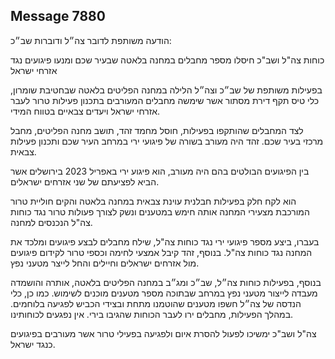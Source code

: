 ## Message 7880

הודעה משותפת לדובר צה״ל ודוברות שב״כ:

כוחות צה"ל ושב"כ חיסלו מספר מחבלים במחנה בלאטה שבעיר שכם ומנעו פיגועים נגד אזרחי ישראל

בפעילות משותפת של שב״כ וצה״ל הלילה במחנה הפליטים בלאטה שבחטיבת שומרון, כלי טיס תקף דירת מסתור אשר שימשה מחבלים המעורבים בתכנון פעילות טרור לעבר אזרחי ישראל ויעדים צבאיים בטווח המידי.

לצד המחבלים שהותקפו בפעילות, חוסל מחמד זהד, תושב מחנה הפליטים, מחבל מרכזי בעיר שכם. זהד היה מעורב בשורה של פיגועי ירי במרחב העיר שכם ותכנון פעילות צבאית. 

בין הפיגועים הבולטים בהם היה מעורב, הוא פיגוע ירי באפריל 2023 בירושלים אשר הביא לפציעתם של שני אזרחים ישראלים.

הוא לקח חלק בפעילות חבלנית עוינת צבאית במחנה בלאטה והקים חוליית טרור המורכבת מצעירי המחנה אותה חימש במטענים ונשק לצורך פעולות טרור נגד כוחות צה"ל הנכנסים למחנה.

בעברו, ביצע מספר פיגועי ירי נגד כוחות צה"ל, שילח מחבלים לבצע פיגועים ומלכד את המחנה נגד כוחות צה"ל. בנוסף, זהד קיבל אמצעי לחימה וכספי טרור לקידום פיגועים מול אזרחים ישראלים וחיילים והחל לייצר מטעני נפץ.

בנוסף, בפעילות כוחות צה״ל, שב״כ ומג״ב במחנה הפליטים בלאטה, אותרה והושמדה מעבדה לייצור מטעני נפץ במרחב שבתוכה מספר מטענים מוכנים לשימוש. כמו כן, כלי הנדסה של צה״ל חשפו מטענים שהוטמנו מתחת ובצידי הכביש לפגיעה בלוחמים.
במהלך הפעילות, מחבלים ירו לעבר הכוחות שהגיבו בירי. אין נפגעים לכוחותינו.

צה"ל ושב"כ ימשיכו לפעול להסרת איום ולפגיעה בפעילי טרור אשר מעורבים בפיגועים כנגד ישראל.

